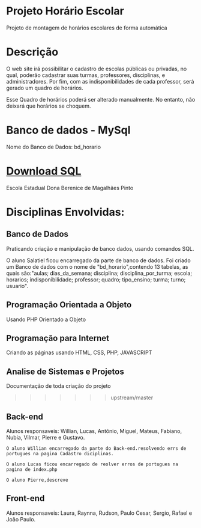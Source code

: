# Projeto Horário Escolar
Projeto de montagem de horários escolares de forma automática

# Descrição
O web site irá possibilitar o cadastro de escolas públicas ou privadas, no qual, poderão cadastrar suas turmas, professores, disciplinas, e administradores. Por fim, com as indisponibilidades de cada professor, será gerado um quadro de horários.

Esse Quadro de horários poderá ser alterado manualmente. No entanto, não deixará que horários se choquem. 


# Banco de dados - MySql


Nome do Banco de Dados: bd_horario


[Download SQL](https://github.com/mlealprof/horario/database/bd_horario.sql)
=========================================================================

Escola Estadual Dona Berenice de Magalhães Pinto

# Disciplinas Envolvidas:

## Banco de Dados
Praticando criação e manipulação de banco dados, usando comandos SQL.

<!--==========================
  Relatório banco de dados
  ============================-->
O aluno Salatiel ficou encarregado da parte de banco de dados.
Foi criado um Banco de dados com o nome de "bd_horario",contendo 13 tabelas, as quais são:"aulas; dias_da_semana; disciplina; disciplina_por_turma; escola; horarios; indisponibilidade; professor; quadro; tipo_ensino; turma; turno; usuario".

## Programação Orientada a Objeto
Usando PHP Orientado a Objeto 

## Programação para Internet
Criando as páginas usando HTML, CSS, PHP, JAVASCRIPT

## Analise de Sistemas e Projetos 
Documentação de toda criação do projeto
>>>>>>> upstream/master

## Back-end
<!--==========================
  Relatório Back-end
  ============================-->
  Alunos responsaveis: Willian, Lucas, Antônio, Miguel, Mateus, Fabiano, Nubia, Vilmar, Pierre e Gustavo.

  	O aluno Willian encarregado da parte do Back-end.resolvendo errs de portugues na pagina Cadastro diciplinas.

	O aluno Lucas ficou encarregado de reolver erros de portugues na pagina de index.php

	O aluno Pierre,descreve
## Front-end
<!--==========================
  Relatório Front-end
  ============================-->
  Alunos responsaveis: Laura, Raynna, Rudson, Paulo Cesar, Sergio, Rafael e João Paulo.